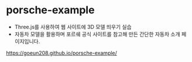 ﻿# porsche-example
 
 - Three.js를 사용하여 웹 사이트에 3D 모델 띄우기 실습
 - 자동차 모델을 활용하며 포르쉐 공식 사이트를 참고해 만든 간단한 자동차 소개 페이지입니다.
 
https://goeun208.github.io/porsche-example/
